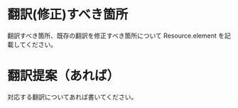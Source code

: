 # 翻訳(修正)すべき箇所

翻訳すべき箇所、既存の翻訳を修正すべき箇所について Resource.element を記載してください。
 
# 翻訳提案（あれば）

対応する翻訳についてあれば書いてください。
